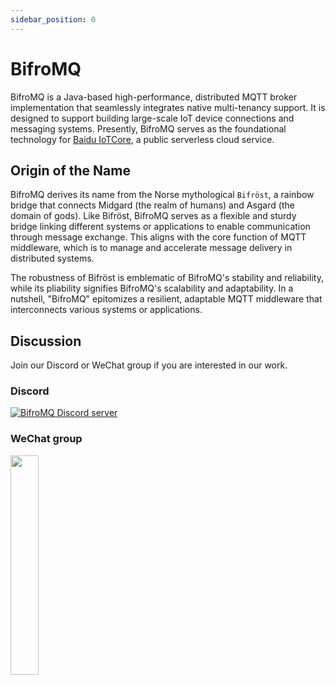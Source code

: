```yaml
---
sidebar_position: 0
---
```


# BifroMQ

BifroMQ is a Java-based high-performance, distributed MQTT broker implementation that seamlessly integrates native multi-tenancy
support. It is designed to support building large-scale IoT device connections and messaging systems. Presently, BifroMQ serves as the foundational technology for [Baidu IoTCore](https://cloud.baidu.com/product/iot.html), a public serverless
cloud service.

## Origin of the Name

BifroMQ derives its name from the Norse mythological `Bifröst`, a rainbow bridge that connects Midgard (the realm of humans) and Asgard (the domain of gods). Like Bifröst, BifroMQ serves as a flexible and sturdy bridge linking different systems or applications to enable communication through message exchange. This aligns with the core function of MQTT middleware, which is to manage and accelerate message delivery in distributed systems.

The robustness of Bifröst is emblematic of BifroMQ's stability and reliability, while its pliability signifies BifroMQ's scalability and adaptability. In a nutshell, "BifroMQ" epitomizes a resilient, adaptable MQTT middleware that interconnects various systems or applications.

## Discussion

Join our Discord or WeChat group if you are interested in our work.

### Discord

<a href="https://discord.gg/Pfs3QRadRB"><img src="https://img.shields.io/discord/1115542029531885599?logo=discord&logoColor=white" alt="BifroMQ Discord server" /></a>

### WeChat group

<img decoding="async" src="https://bifromq.io/img/qrcode.png" width="30%"/>